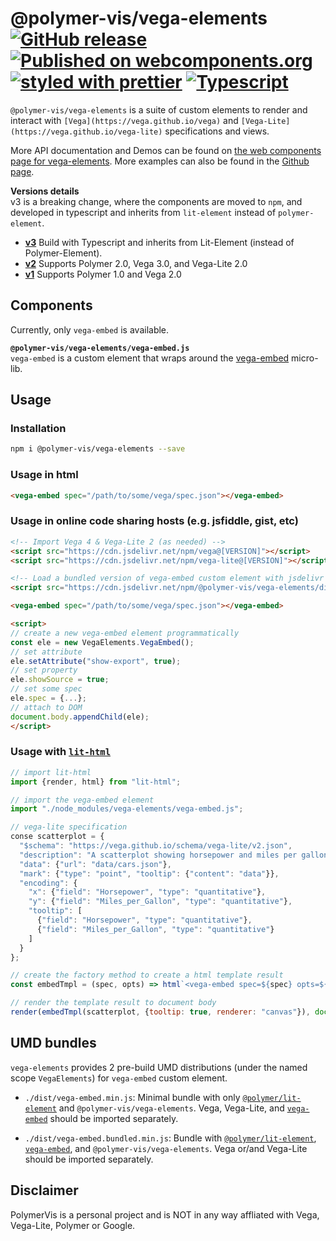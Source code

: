@polymer-vis/vega-elements
[![GitHub release](https://img.shields.io/github/release/PolymerVis/vega-element.svg)](https://github.com/PolymerVis/vega-element/releases)
[![Published on webcomponents.org](https://img.shields.io/badge/webcomponents.org-published-blue.svg)](https://www.webcomponents.org/element/@polymer-vis/vega-elements)
[![styled with prettier](https://img.shields.io/badge/styled_with-prettier-ff69b4.svg)](https://github.com/prettier/prettier)
[![Typescript](https://img.shields.io/badge/typescript-3.1-ff69b4.svg)](https://github.com/Microsoft/TypeScript)
==========

`@polymer-vis/vega-elements` is a suite of custom elements to render and interact with `[Vega](https://vega.github.io/vega)` and `[Vega-Lite](https://vega.github.io/vega-lite)` specifications and views.

More API documentation and Demos can be found on [the web components page for vega-elements](https://www.webcomponents.org/element/@polymer-vis/vega-elements).
More examples can also be found in the [Github page](https://polymervis.github.io/vega-element/demo/).

**Versions details**  
v3 is a breaking change, where the components are moved to `npm`, and developed in typescript and inherits from `lit-element` instead of `polymer-element`.

- [**v3**](https://github.com/PolymerVis/vega-element/) Build with Typescript and inherits from Lit-Element (instead of Polymer-Element).
- [**v2**](https://github.com/PolymerVis/vega-element/tree/polymer2) Supports Polymer 2.0, Vega 3.0, and Vega-Lite 2.0
- [**v1**](https://github.com/PolymerVis/vega-element/tree/polymer1) Supports Polymer 1.0 and Vega 2.0

## Components

Currently, only `vega-embed` is available.

**`@polymer-vis/vega-elements/vega-embed.js`**  
`vega-embed` is a custom element that wraps around the [vega-embed](https://github.com/vega/vega-embed) micro-lib.

## Usage

### Installation

```bash
npm i @polymer-vis/vega-elements --save
```

### Usage in html

```html
<vega-embed spec="/path/to/some/vega/spec.json"></vega-embed>
```

### Usage in online code sharing hosts (e.g. jsfiddle, gist, etc)

```html
<!-- Import Vega 4 & Vega-Lite 2 (as needed) -->
<script src="https://cdn.jsdelivr.net/npm/vega@[VERSION]"></script>
<script src="https://cdn.jsdelivr.net/npm/vega-lite@[VERSION]"></script>

<!-- Load a bundled version of vega-embed custom element with jsdelivr -->
<script src="https://cdn.jsdelivr.net/npm/@polymer-vis/vega-elements/dist/vega-embed.bundled.min.js"></script>

<vega-embed spec="/path/to/some/vega/spec.json"></vega-embed>

<script>
// create a new vega-embed element programmatically
const ele = new VegaElements.VegaEmbed();
// set attribute
ele.setAttribute("show-export", true);
// set property
ele.showSource = true;
// set some spec
ele.spec = {...};
// attach to DOM
document.body.appendChild(ele);
</script>
```

### Usage with [`lit-html`](https://github.com/Polymer/lit-html)

```js
// import lit-html
import {render, html} from "lit-html";

// import the vega-embed element
import "./node_modules/vega-elements/vega-embed.js";

// vega-lite specification
conse scatterplot = {
  "$schema": "https://vega.github.io/schema/vega-lite/v2.json",
  "description": "A scatterplot showing horsepower and miles per gallons for various cars.",
  "data": {"url": "data/cars.json"},
  "mark": {"type": "point", "tooltip": {"content": "data"}},
  "encoding": {
    "x": {"field": "Horsepower", "type": "quantitative"},
    "y": {"field": "Miles_per_Gallon", "type": "quantitative"},
    "tooltip": [
      {"field": "Horsepower", "type": "quantitative"},
      {"field": "Miles_per_Gallon", "type": "quantitative"}
    ]
  }
};

// create the factory method to create a html template result
const embedTmpl = (spec, opts) => html`<vega-embed spec=${spec} opts=${opts}></vega-embed>`;

// render the template result to document body
render(embedTmpl(scatterplot, {tooltip: true, renderer: "canvas"}), document.body);
```

## UMD bundles

`vega-elements` provides 2 pre-build UMD distributions (under the named scope `VegaElements`) for `vega-embed` custom element.

- `./dist/vega-embed.min.js`: Minimal bundle with only [`@polymer/lit-element`](https://github.com/Polymer/lit-element) and `@polymer-vis/vega-elements`.
  Vega, Vega-Lite, and [`vega-embed`](https://github.com/vega/vega-embed) should be imported separately.

- `./dist/vega-embed.bundled.min.js`: Bundle with [`@polymer/lit-element`](https://github.com/Polymer/lit-element),
  [`vega-embed`](https://github.com/vega/vega-embed), and `@polymer-vis/vega-elements`. Vega or/and Vega-Lite should be
  imported separately.

## Disclaimer

PolymerVis is a personal project and is NOT in any way affliated with Vega, Vega-Lite, Polymer or Google.
